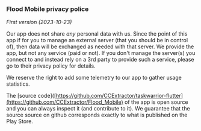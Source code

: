 ### Flood Mobile privacy police

*First version (2023-10-23)*

Our app does not share _any_ personal data with us. 
Since the point of this app if for you to manage an external server (that you should be in control of), then data will be exchanged as needed with that server.
We provide the app, but not any service (paid or not). If you don't manage the server(s) you connect to and instead rely on a 3rd party to provide such a service, please go to their privacy policy for details.

We reserve the right to add some telemetry to our app to gather usage statistics.

The [source code]([https://github.com/CCExtractor/taskwarrior-flutter](https://github.com/CCExtractor/Flood_Mobile) of the app is open source and you can always inspect it (and contribute to it). We guarantee that the source source on github corresponds exactly to what is published on the Play Store. 
